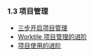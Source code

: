 ### 1.3 项目管理
* [三步开启项目管理](/ru-men-zhi-nan/xiang-mu-guan-li/san-bu-kai-qi-xiang-mu-guan-li.md)
* [Worktile 项目管理的进阶](/ru-men-zhi-nan/xiang-mu-guan-li/worktile-xiang-mu-guan-li-de-jin-jie.md)
* [项目使用的进阶](/ru-men-zhi-nan/xiang-mu-guan-li/3010-xiang-mu-3011-shi-yong-de-jin-jie.md)